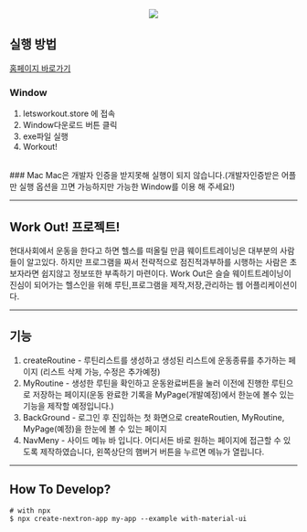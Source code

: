 <p align="center"><img src="https://user-images.githubusercontent.com/103579314/219848280-cee192a1-047f-4f26-8106-b1f245ab3b9e.png"></img></p>

## 실행 방법
[홈페이지 바로가기](letsworkout.store)<br>
### Window
1. letsworkout.store 에 접속
2. Window다운로드 버튼 클릭
3. exe파일 실행
4. Workout!
<br>
### Mac
Mac은 개발자 인증을 받지못해 실행이 되지 않습니다.(개발자인증받은 어플만 실행 옵션을 끄면 가능하지만 가능한 Window를 이용 해 주세요!)

---

## Work Out! 프로젝트!

현대사회에서 운동을 한다고 하면 헬스를 떠올릴 만큼 웨이트트레이닝은 대부분의 사람들이 알고있다.
하지만 프로그램을 짜서 전략적으로 점진적과부하를 시행하는 사람은 초보자라면 쉽지않고 정보또한 부족하기 마련이다.
Work Out은 슬슬 웨이트트레이닝이 진심이 되어가는 헬스인을 위해 루틴,프로그램을 제작,저장,관리하는 웹 어플리케이션이다.

---

## 기능
1. createRoutine - 루틴리스트를 생성하고 생성된 리스트에 운동종류를 추가하는 페이지 (리스트 삭제 가능, 수정은 추가예정)
2. MyRoutine - 생성한 루틴을 확인하고 운동완료버튼을 눌러 이전에 진행한 루틴으로 저장하는 페이지(운동 완료한 기록을 MyPage(개발예정)에서 한눈에 볼수 있는 기능을 제작할 예정입니다.)
3. BackGround - 로그인 후 진입하는 첫 화면으로 createRoutien, MyRoutine, MyPage(예정)을 한눈에 볼 수 있는 페이지
4. NavMeny - 사이드 메뉴 바 입니다. 어디서든 바로 원하는 페이지에 접근할 수 있도록 제작하였습니다, 왼쪽상단의 햄버거 버튼을 누르면 메뉴가 열립니다.

---

## How To Develop?

```
# with npx
$ npx create-nextron-app my-app --example with-material-ui
```

